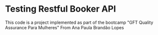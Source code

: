 # Testing Restful Booker API
This code is a project implemented as part of the bootcamp "GFT Quality Assurance Para Mulheres"
From Ana Paula Brandão Lopes

